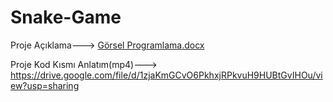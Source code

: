 # Snake-Game

Proje Açıklama--->   [Görsel Programlama.docx](https://github.com/mustafamertkaya/Snake-Game/files/8238744/Gorsel.Programlama.docx)

Proje Kod Kısmı Anlatım(mp4)--->  https://drive.google.com/file/d/1zjaKmGCvO6PkhxjRPkvuH9HUBtGvIHOu/view?usp=sharing
